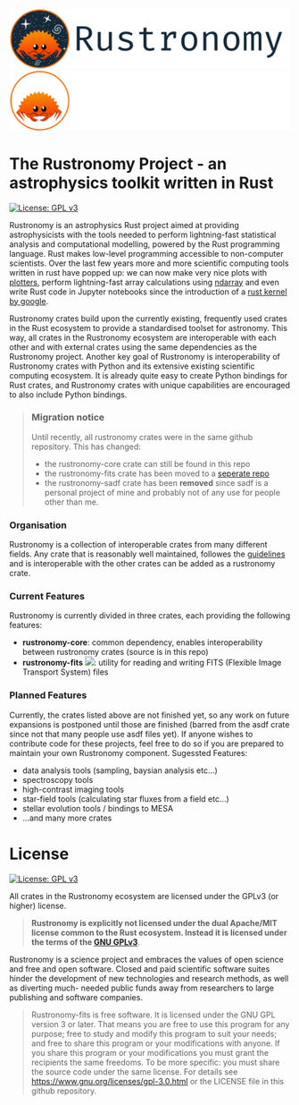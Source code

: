 ![rustronomy_dark_banner](https://github.com/smups/rustronomy/blob/main/logos/Rustronomy_github_banner_dark.png?raw=true#gh-light-mode-only)
![rustronomy_light_banner](https://github.com/smups/rustronomy/blob/main/logos/Rustronomy_github_banner_light.png#gh-dark-mode-only)
# The Rustronomy Project - an astrophysics toolkit written in Rust
[![License: GPL v3](https://img.shields.io/badge/License-GPLv3-blue.svg)](https://www.gnu.org/licenses/gpl-3.0)

Rustronomy is an astrophysics Rust project aimed at providing astrophysicists with the tools needed to perform lightning-fast statistical analysis and computational modelling, powered by the Rust programming language. Rust makes low-level programming accessible to non-computer scientists. Over the last few years more and more scientific computing tools written in rust have popped up: we can now make very nice plots with [plotters](https://github.com/38/plotters), perform lightning-fast array calculations using [ndarray](https://github.com/rust-ndarray/ndarray) and even write Rust code in Jupyter notebooks since the introduction of a [rust kernel by google](https://github.com/google/evcxr).

Rustronomy crates build upon the currently existing, frequently used crates in the Rust ecosystem to provide a standardised toolset for astronomy. This way, all crates in the Rustronomy ecosystem are interoperable with each other and with external crates using the same dependencies as the Rustronomy project. Another key goal of Rustronomy is interoperability of Rustronomy crates with Python and its extensive existing scientific computing ecosystem. It is already quite easy to create Python bindings for Rust crates, and Rustronomy crates with unique capabilities are encouraged to also include Python bindings.

> ### Migration notice
> Until recently, all rustronomy crates were in the same github repository. This has changed:
> - the rustronomy-core crate can still be found in this repo
> - the rustronomy-fits crate has been moved to a [seperate repo](https://github.com/smups/rustronomy-fits)
> - the rustronomy-sadf crate has been **removed** since sadf is a personal project of mine and probably not of any use for people other than me.

### Organisation
Rustronomy is a collection of interoperable crates from many different fields. Any crate that is reasonably well maintained, followes the [guidelines]() and is interoperable with the other crates can be added as a rustronomy crate.

### Current Features
Rustronomy is currently divided in three crates, each providing the following features:
- **rustronomy-core**: common dependency, enables interoperability between rustronomy crates (source is in this repo)
- **rustronomy-fits** [![](https://img.shields.io/badge/github-source-orange)](https://github.com/smups/rustronomy-fits): utility for reading and writing FITS (Flexible Image Transport System) files

### Planned Features
Currently, the crates listed above are not finished yet, so any work on future expansions is postponed until those are finished (barred from the asdf crate since not that many people use asdf files yet). If anyone wishes to contribute code for these projects, feel free to do so if you are prepared to maintain your own Rustronomy component.
Sugessted Features:
- data analysis tools (sampling, baysian analysis etc...)
- spectroscopy tools
- high-contrast imaging tools
- star-field tools (calculating star fluxes from a field etc...)
- stellar evolution tools / bindings to MESA
- ...and many more crates

# License
[![License: GPL v3](https://img.shields.io/badge/License-GPLv3-blue.svg)](https://www.gnu.org/licenses/gpl-3.0)

All crates in the Rustronomy ecosystem are licensed under the GPLv3 (or higher)
license.
>**Rustronomy is explicitly not licensed under the dual
Apache/MIT license common to the Rust ecosystem. Instead it is licensed under
the terms of the [GNU GPLv3](https://www.gnu.org/licenses/gpl-3.0.html)**.

Rustronomy is a science project and embraces the values of open science and free
and open software. Closed and paid scientific software suites hinder the
development of new technologies and research methods, as well as diverting much-
needed public funds away from researchers to large publishing and software
companies.

>Rustronomy-fits is free software.
It is licensed under the GNU GPL version 3 or later.
That means you are free to use this program for any purpose;
free to study and modify this program to suit your needs;
and free to share this program or your modifications with anyone.
If you share this program or your modifications
you must grant the recipients the same freedoms.
To be more specific: you must share the source code under the same license. For details see https://www.gnu.org/licenses/gpl-3.0.html or the LICENSE file in this
github repository.